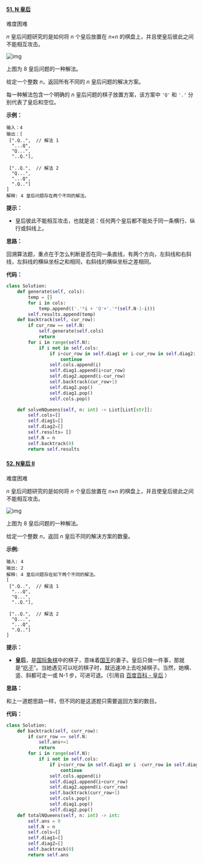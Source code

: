 #### [51. N 皇后](https://leetcode-cn.com/problems/n-queens/)

难度困难

*n* 皇后问题研究的是如何将 *n* 个皇后放置在 *n*×*n* 的棋盘上，并且使皇后彼此之间不能相互攻击。

![img](https://assets.leetcode-cn.com/aliyun-lc-upload/uploads/2018/10/12/8-queens.png)

上图为 8 皇后问题的一种解法。

给定一个整数 *n*，返回所有不同的 *n* 皇后问题的解决方案。

每一种解法包含一个明确的 *n* 皇后问题的棋子放置方案，该方案中 `'Q'` 和 `'.'` 分别代表了皇后和空位。

 

**示例：**

```
输入：4
输出：[
 [".Q..",  // 解法 1
  "...Q",
  "Q...",
  "..Q."],

 ["..Q.",  // 解法 2
  "Q...",
  "...Q",
  ".Q.."]
]
解释: 4 皇后问题存在两个不同的解法。
```

 

**提示：**

- 皇后彼此不能相互攻击，也就是说：任何两个皇后都不能处于同一条横行、纵行或斜线上。

**思路：**

回溯算法题，重点在于怎么判断是否在同一条直线，有两个方向，左斜线和右斜线，左斜线的横纵坐标之和相同，右斜线的横纵坐标之差相同。

**代码：**

```python
class Solution:
    def generate(self, cols):
        temp = []
        for i in cols:
            temp.append(('.'*i + 'Q'+'.'*(self.N-1-i)))
        self.results.append(temp)
    def backtrack(self, cur_row):
        if cur_row == self.N:
            self.generate(self.cols)
            return
        for i in range(self.N):
            if i not in self.cols:
                if i+cur_row in self.diag1 or i-cur_row in self.diag2:
                    continue
                self.cols.append(i)
                self.diag1.append(i+cur_row)
                self.diag2.append(i-cur_row)
                self.backtrack(cur_row+1)
                self.diag2.pop()
                self.diag1.pop()
                self.cols.pop()

    def solveNQueens(self, n: int) -> List[List[str]]:
        self.cols=[]
        self.diag1=[]
        self.diag2=[]
        self.results= []
        self.N = n
        self.backtrack(0)
        return self.results
```



#### [52. N皇后 II](https://leetcode-cn.com/problems/n-queens-ii/)

难度困难

*n* 皇后问题研究的是如何将 *n* 个皇后放置在 *n*×*n* 的棋盘上，并且使皇后彼此之间不能相互攻击。

![img](https://assets.leetcode-cn.com/aliyun-lc-upload/uploads/2018/10/12/8-queens.png)

上图为 8 皇后问题的一种解法。

给定一个整数 *n*，返回 *n* 皇后不同的解决方案的数量。

**示例:**

```
输入: 4
输出: 2
解释: 4 皇后问题存在如下两个不同的解法。
[
 [".Q..",  // 解法 1
  "...Q",
  "Q...",
  "..Q."],

 ["..Q.",  // 解法 2
  "Q...",
  "...Q",
  ".Q.."]
]
```

 

**提示：**

- **皇后**，是[国际象棋](https://baike.baidu.com/item/国际象棋)中的棋子，意味着[国王](https://baike.baidu.com/item/国王)的妻子。皇后只做一件事，那就是“[吃子](https://baike.baidu.com/item/吃子)”。当她遇见可以吃的棋子时，就迅速冲上去吃掉棋子。当然，她横、竖、斜都可走一或 N-1 步，可进可退。（引用自 [百度百科 - 皇后](https://baike.baidu.com/item/皇后/15860305?fr=aladdin) ）

**思路：**

和上一道题思路一样，但不同的是这道题只需要返回方案的数目。

**代码：**

```python
class Solution:
    def backtrack(self, curr_row):
        if curr_row == self.N:
            self.ans+=1
            return
        for i in range(self.N):
            if i not in self.cols:
                if i+curr_row in self.diag1 or i -curr_row in self.diag2:
                    continue
                self.cols.append(i)
                self.diag1.append(i+curr_row)
                self.diag2.append(i-curr_row)
                self.backtrack(curr_row+1)
                self.cols.pop()
                self.diag1.pop()
                self.diag2.pop()
    def totalNQueens(self, n: int) -> int:
        self.ans = 0
        self.N = n
        self.cols=[]
        self.diag1=[]
        self.diag2=[]
        self.backtrack(0)
        return self.ans
```



